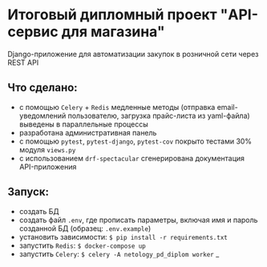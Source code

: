# Итоговый дипломный проект "API-сервис для магазина"
Django-приложение для автоматизации закупок в розничной сети через REST API
## Что сделано:

- с помощью `Celery` + `Redis` медленные методы (отправка email-уведомлений пользователю, загрузка прайс-листа из yaml-файла) выведены в параллельные процессы
- разработана административная панель
- с помощью `pytest`, `pytest-django`, `pytest-cov` покрыто тестами 30% модуля `views.py`
- с использованием `drf-spectacular` сгенерирована документация API-приложения
## Запуск:
- создать БД
- создать файл `.env`, где прописать параметры, включая имя и пароль созданной БД (образец: `.env.example`)
- установить зависимости: `$ pip install -r requirements.txt`
- запустить `Redis`: `$ docker-compose up`
- запустить `Celery`: `$ celery -A netology_pd_diplom worker` _

